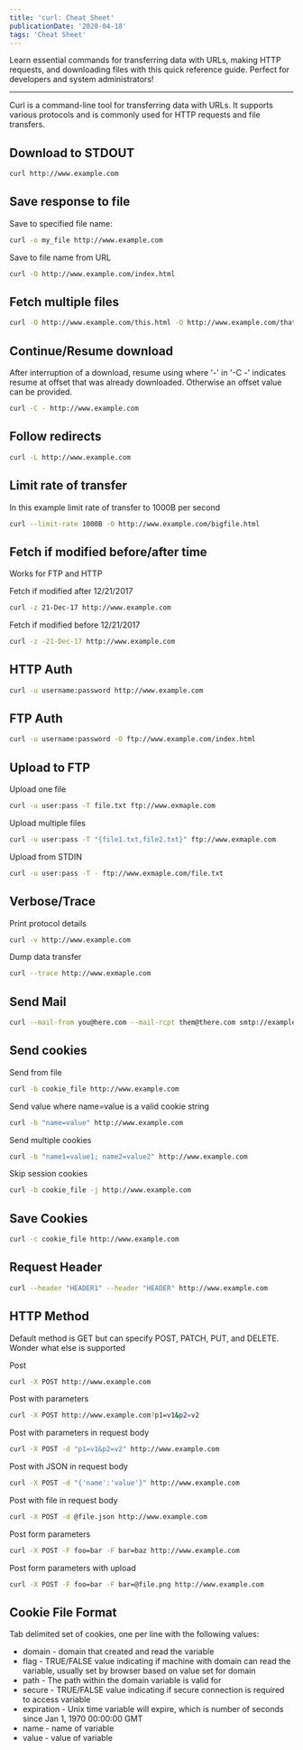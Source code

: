 ```yaml
---
title: 'curl: Cheat Sheet'
publicationDate: '2020-04-18'
tags: 'Cheat Sheet'
---
```


Learn essential commands for transferring data with URLs, making HTTP requests, and downloading files with this quick
reference guide. Perfect for developers and system administrators!

---

Curl is a command-line tool for transferring data with URLs. It supports various protocols and is commonly used for HTTP
requests and file transfers.

## Download to STDOUT

```bash
curl http://www.example.com
```

## Save response to file

Save to specified file name:

```bash
curl -o my_file http://www.example.com
```

Save to file name from URL

```bash
curl -O http://www.example.com/index.html
```

## Fetch multiple files

```bash
curl -O http://www.example.com/this.html -O http://www.example.com/that.html
```

## Continue/Resume download

After interruption of a download, resume using where '-' in '-C -' indicates resume at offset that was already
downloaded. Otherwise an offset value can be provided.

```bash
curl -C - http://www.example.com
```

## Follow redirects

```bash
curl -L http://www.example.com
```

## Limit rate of transfer

In this example limit rate of transfer to 1000B per second

```bash
curl --limit-rate 1000B -O http://www.example.com/bigfile.html
```

## Fetch if modified before/after time

Works for FTP and HTTP

Fetch if modified after 12/21/2017

```bash
curl -z 21-Dec-17 http://www.example.com
```

Fetch if modified before 12/21/2017

```bash
curl -z -21-Dec-17 http://www.example.com
```

## HTTP Auth

```bash
curl -u username:password http://www.example.com
```

## FTP Auth

```bash
curl -u username:password -O ftp://www.example.com/index.html
```

## Upload to FTP

Upload one file

```bash
curl -u user:pass -T file.txt ftp://www.exmaple.com
```

Upload multiple files

```bash
curl -u user:pass -T "{file1.txt,file2.txt}" ftp://www.exmaple.com
```

Upload from STDIN

```bash
curl -u user:pass -T - ftp://www.exmaple.com/file.txt
```

## Verbose/Trace

Print protocol details

```bash
curl -v http://www.example.com
```

Dump data transfer

```bash
curl --trace http://www.exmaple.com
```

## Send Mail

```bash
curl --mail-from you@here.com --mail-rcpt them@there.com smtp://example.com
```

## Send cookies

Send from file

```bash
curl -b cookie_file http://www.example.com
```

Send value where name=value is a valid cookie string

```bash
curl -b "name=value" http://www.example.com
```

Send multiple cookies

```bash
curl -b "name1=value1; name2=value2" http://www.example.com
```

Skip session cookies

```bash
curl -b cookie_file -j http://www.example.com
```

## Save Cookies

```bash
curl -c cookie_file http://www.example.com
```

## Request Header

```bash
curl --header "HEADER1" --header "HEADER" http://www.example.com
```

## HTTP Method

Default method is GET but can specify POST, PATCH, PUT, and DELETE. Wonder what else is supported

Post

```bash
curl -X POST http://www.example.com
```

Post with parameters

```bash
curl -X POST http://www.example.com?p1=v1&p2=v2
```

Post with parameters in request body

```bash
curl -X POST -d "p1=v1&p2=v2" http://www.example.com
```

Post with JSON in request body

```bash
curl -X POST -d "{'name':'value'}" http://www.example.com
```

Post with file in request body

```bash
curl -X POST -d @file.json http://www.example.com
```

Post form parameters

```bash
curl -X POST -F foo=bar -F bar=baz http://www.example.com
```

Post form parameters with upload

```bash
curl -X POST -F foo=bar -F bar=@file.png http://www.example.com
```

## Cookie File Format

Tab delimited set of cookies, one per line with the following values:

* domain - domain that created and read the variable
* flag - TRUE/FALSE value indicating if machine with domain can read the variable, usually set by browser based on value
  set for domain
* path - The path within the domain variable is valid for
* secure - TRUE/FALSE value indicating if secure connection is required to access variable
* expiration - Unix time variable will expire, which is number of seconds since Jan 1, 1970 00:00:00 GMT
* name - name of variable
* value - value of variable
